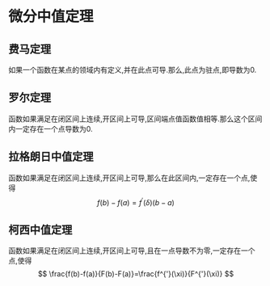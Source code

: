 # 微分中值定理

## 费马定理

如果一个函数在某点的领域内有定义,并在此点可导.那么,此点为驻点,即导数为0.

## 罗尔定理

函数如果满足在闭区间上连续,开区间上可导,区间端点值函数值相等.那么这个区间内一定存在一个点导数为0.

## 拉格朗日中值定理

函数如果满足在闭区间上连续,开区间上可导,那么在此区间内,一定存在一个点,使得
$$
f(b)-f(a)=f^{'}(\delta)(b-a)
$$

## 柯西中值定理

函数如果满足在闭区间上连续,开区间上可导,且在一点导数不为零,一定存在一个点,使得
$$
\frac{f(b)-f(a)}{F(b)-F(a)}=\frac{f^{'}(\xi)}{F^{'}(\xi)}
$$

